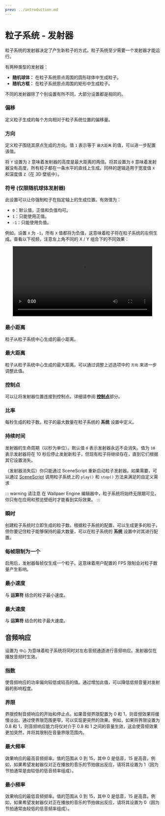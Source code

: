 ```yaml
---
prev: ../introduction.md
---
```


# 粒子系统 - 发射器

粒子系统的发射器决定了产生新粒子的方式。粒子系统至少需要一个发射器才能运行。

有两种类型的发射器：

* **随机球体：** 在粒子系统原点周围的圆形球体中生成粒子。
* **随机方框：** 在粒子系统原点周围的矩形中生成粒子。

不同的发射器除了个别设置有所不同，大部分设置都是相同的。

### 偏移

定义粒子生成的每个方向相对于粒子系统位置的偏移量。

### 方向

定义粒子围绕其原点生成的方向。值 `1` 表示等于 `最大距离` 的值，可以进一步配置该值。

将 `Y` 设置为 `2` 意味着发射器的高度是最大距离的两倍。将其设置为 `0` 意味着发射器没有高度，所有粒子都在一条水平的直线上生成。同样的逻辑适用于宽度值 `X` 和深度值 `Z`（在 3D 壁纸中）。

### 符号 (仅限随机球体发射器)

此设置可以让你强制粒子在指定轴上的生成位置。有效值为：

* `0`：默认值，正值和负值均可。
* `1`：只能使用正值。
* `-1`：只能使用负值。

例如，设置 `X` 为 `-1`，所有 `X` 值都将为负值，这意味着粒子将在粒子系统的左侧生成。查看以下视频，注意左上角不同的 X / Y 组合下的不同效果：

<video width="90%" style="margin:0 auto;display:block;" controls loop autoplay>
  <source :src="$withBase('/videos/particle_system_sign.mp4')" type="video/mp4">
  Your browser does not support the video tag.
</video>

### 最小距离

粒子从粒子系统中心生成的最小距离。

### 最大距离

粒子从粒子系统中心生成的最大距离。可以通过调整上述选项中的 `方向` 来进一步调整此值。

### 控制点

可以让将发射器位置连接到控制点。详细请参阅 [**控制点**](/wallpaper-engine-docs/scene/particles/component/control_point.html)部分。

### 比率

每秒生成的粒子数。粒子的最大数量在粒子系统的 **系统** 设置中定义。

### 持续时间

发射器的生命周期（以秒为单位）。默认值 `0` 表示发射器永远不会消失。值为 `10` 表示发射器将在 10 秒后停止发射新粒子，但现有粒子将继续存在，直到它们根据其它设置消失。

（发射器消失后）你只能通过 SceneScript 重新启动粒子发射器。如果需要，可以通过 [SceneScript](/wallpaper-engine-docs/scene/scenescript/reference/class/IParticleSystem.html) 调用粒子系统上的 `play()` 和 `stop()` 方法来满足的自定义需求

::: warning 请注意
在 Wallpaer Engine 编辑器中，粒子系统将始终无限期可见，你只有在应用和预览壁纸时才能看到实际效果。
:::

### 瞬时

创建粒子系统时立即生成的粒子数。根据粒子系统的配置，可以生成更多的粒子，但你要记住粒子能够保持的最大数量，可以在粒子系统的 **系统** 设置中对其进行配置。

### 每帧限制为一个

启用后，发射器每帧仅生成一个粒子。这意味着用户配置的 FPS 限制会对粒子数量产生影响。

### 最小速度

与 **运算符** 结合的粒子最小速度。

### 最大速度

与 **运算符** 结合的粒子最大速度。

## 音频响应

设置为 `中心` 为意味着粒子系统将同时对左右音频通道进行音频响应。发射器仅在播放音频时生效。

### 指数

使音频响应的功率偏向较低或较高的值。通过增加此值，可以降低低频音量对发射器的影响程度。

### 界限

界限控制音频响应的开始和停止点。如果音频界限配置为 0 和 1，则音频效果将缓慢淡出。通过使界限范围更窄，可以实现更突然的效果。例如，如果将界限设置为 0.8 和 1，则音频响应能力将仅对介于 0.8 和 1 之间的音量生效，这会使音频效果更加突然，并将其限制在音量界限范围内。

### 最大频率

效果响应的最高音频频率。值的范围从 0 到 15，其中 0 是低音，15 是高音。例如，如果希望发射器仅对正在播放的音乐的节拍做出反应，请将其设置为 1（因为节拍通常是由较低的低音频率组成）。

### 最小频率

效果响应的最低音频频率。值的范围从 0 到 15，其中 0 是低音，15 是高音。例如，如果希望发射器仅对正在播放的音乐的节拍做出反应，请将其设置为 0（因为节拍通常由较低的低音频率组成）。